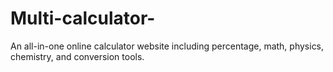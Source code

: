 # Multi-calculator-
An all-in-one online calculator website including percentage, math, physics, chemistry, and conversion tools.
